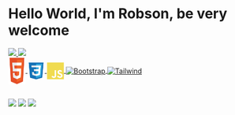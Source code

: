 # Hello World, I'm Robson, be very welcome

<div>
  <a href="https://github.com/Robson-Fernandess">
  <img height="180em" src="https://github-readme-stats.vercel.app/api?username=Robson-Fernandess&show_icons=true&theme=tokyonight&include_all_commits=true&count_private=true"/>
  <img height="180em" src="https://github-readme-stats.vercel.app/api/top-langs/?username=Robson-Fernandess&layout=compact&langs_count=6&theme=tokyonight"/>
</div>

<div>
  
</div>

<div style="padding: 20 px"> 
  <img align="center"height="55" width="35"alt="Html" src="https://raw.githubusercontent.com/devicons/devicon/master/icons/html5/html5-original.svg">
  <img align="center"height="35" width="35"alt="Css"  src="https://raw.githubusercontent.com/devicons/devicon/master/icons/css3/css3-original.svg">
  <img align="center"height="35" width="35"alt="Js"   src="https://raw.githubusercontent.com/devicons/devicon/master/icons/javascript/javascript-plain.svg">
  <img align="center"height="50" width="50"alt="Bootstrap" src="https://img.icons8.com/color/2x/bootstrap.png">
  <img align="center"height="55" width="50"alt="Tailwind" src="https://cdn.jsdelivr.net/gh/devicons/devicon@latest/icons/tailwindcss/tailwindcss-original.svg" />        
</div>

##

<div> 
  <a href="https://www.linkedin.com/in/robson-fernandess/" target="_blank"><img src="https://img.shields.io/badge/-LinkedIn-%230077B5?style=for-the-badge&logo=linkedin&logoColor=white"        target="_blank"></a> 
  <a href="https://www.instagram.com/robson.ffernandes/" target="_blank"><img src="https://img.shields.io/badge/-Instagram-%23E4405F?style=for-the-badge&logo=instagram&logoColor=white" 
     target="_blank"></a>
  <a href = "mailto: contato.robson.dev@gmail.com"><img src="https://img.shields.io/badge/-Gmail-%23333?style=for-the-badge&logo=gmail&logoColor=white" target="_blank"></a>

</div>
